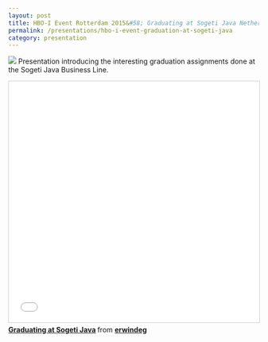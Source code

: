 ```yaml
---
layout: post
title: HBO-I Event Rotterdam 2015&#58; Graduating at Sogeti Java Netherlands
permalink: /presentations/hbo-i-event-graduation-at-sogeti-java
category: presentation
---
```

[<img src="{{ site.url }}/img/presentation.svg">]({{site.url}}/presentations/afstuderen-sogeti-java.pdf)
Presentation introducing the interesting graduation assignments done at the Sogeti Java Business Line.

<iframe class="centerembed" src="//www.slideshare.net/slideshow/embed_code/key/Ej4JQjxuyGnqmh" width="595" height="485" frameborder="0" marginwidth="0" marginheight="0" scrolling="no" style="border:1px solid #CCC; border-width:1px; margin-bottom:5px; max-width: 100%;" allowfullscreen> </iframe> <div class="centerembed" style="margin-bottom:5px"> <strong> <a href="//www.slideshare.net/erwindeg/afstuderen-sogetijava" title="Afstuderen sogeti-java" target="_blank">Graduating at Sogeti Java</a> </strong> from <strong><a href="//www.slideshare.net/erwindeg" target="_blank">erwindeg</a></strong> </div>